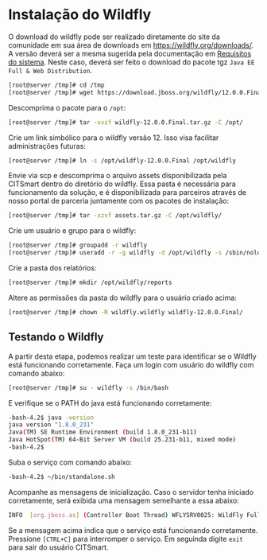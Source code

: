 # Instalação do Wildfly

O download do wildfly pode ser realizado diretamente do site da comunidade em sua área de downloads em https://wildfly.org/downloads/. A versão deverá ser a mesma sugerida pela documentação em [Requisitos do sistema](system-requirements.html). Neste caso, deverá ser feito o download do pacote tgz `Java EE Full & Web Distribution`.

```sh
[root@server /tmp]# cd /tmp
[root@server /tmp]# wget https://download.jboss.org/wildfly/12.0.0.Final/wildfly-12.0.0.Final.tar.gz
```
Descomprima o pacote para o `/opt`:

```sh
[root@server /tmp]# tar -xvzf wildfly-12.0.0.Final.tar.gz -C /opt/
```
Crie um link simbólico para o wildfly versão 12. Isso visa facilitar administrações futuras:

```sh
[root@server /tmp]# ln -s /opt/wildfly-12.0.0.Final /opt/wildfly
```

Envie via scp e descomprima o arquivo assets disponibilizada pela CITSmart dentro do diretório do wildfly. Essa pasta é necessária para funcionamento da solução, e é disponibilizada para parceiros através de nosso portal de parceria juntamente com os pacotes de instalação:

```sh
[root@server /tmp]# tar -xzvf assets.tar.gz -C /opt/wildfly/
```

Crie um usuário e grupo para o wildfly:

```sh
[root@server /tmp]# groupadd -r wildfly
[root@server /tmp]# useradd -r -g wildfly -d /opt/wildfly -s /sbin/nologin wildfly
```

Crie a pasta dos relatórios:

```sh
[root@server /tmp]# mkdir /opt/wildfly/reports
```

Altere as permissões da pasta do wildfly para o usuário criado acima:

```sh
[root@server /tmp]# chown -R wildfly.wildfly wildfly-12.0.0.Final/
```
## Testando o Wildfly

A partir desta etapa, podemos realizar um teste para identificar se o Wildfly está funcionando corretamente. Faça um login com usuário do wildfly com comando abaixo:

```sh
[root@server /tmp]# su - wildfly -s /bin/bash
```

E verifique se o PATH do java está funcionando corretamente:

```sh
-bash-4.2$ java -version
java version "1.8.0_231"
Java(TM) SE Runtime Environment (build 1.8.0_231-b11)
Java HotSpot(TM) 64-Bit Server VM (build 25.231-b11, mixed mode)
-bash-4.2$
```

Suba o serviço com comando abaixo:

```sh
-bash-4.2$ ~/bin/standalone.sh
```

Acompanhe as mensagens de inicialização. Caso o servidor tenha iniciado corretamente, será exibida uma mensagem semelhante a essa abaixo:

```sh
INFO  [org.jboss.as] (Controller Boot Thread) WFLYSRV0025: WildFly Full 12.0.0.Final (WildFly Core 4.0.0.Final) started in 3762ms - Started 292 of 513 services (308 services are lazy, passive or on-demand)
```

Se a mensagem acima indica que o serviço está funcionando corretamente. Pressione `[CTRL+C]` para interromper o serviço. Em seguinda digite `exit` para sair do usuário CITSmart.
